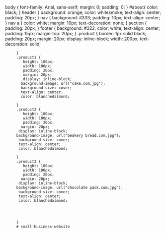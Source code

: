 body { 
        font-family: Arial, sans-serif;
         margin: 0;
          padding: 0; 
    }
    #about{
color: black;
    }
    header {
         background: orange; 
         color: whitesmoke;
          text-align: center;
           padding: 20px;
     }
    nav {
         background: #333; 
         padding: 10px; 
         text-align: center; 
        }
    nav a { 
        color: white; 
        margin: 10px; 
        text-decoration: none; 
    }
    section {
         padding: 20px; 
        }
    footer {
         background: #222; 
         color: white;
          text-align: center; 
          padding: 15px; 
          margin-top: 20px; 
        }
    .product {
         border: 1px solid black; 
         padding: 20px; 
         margin: 20px; 
         display: inline-block;
          width: 200px;
          text-decoration: solid;
          
          
         }
         .product1 {
            height: 100px;
            width: 100px;
            padding: 20px; 
            margin: 20px; 
            display: inline-block;
           background-image: url("cake.com.jpg");
           background-size: cover;
           text-align: center;
           color: blanchedalmond;

         }
         .product2 {
            height: 100px;
            width: 100px;
            padding: 20px; 
           margin: 20px; 
          display: inline-block;
         background-image: url("beakery bread.com.jpg");
          background-size: cover;
          text-align: center;
          color: blanchedalmond;

         }
         .product3 {
            height: 100px;
            width: 100px;
            padding: 20px; 
           margin: 20px; 
          display: inline-block;
         background-image: url("chocolate pack.com.jpg");
          background-size: cover;
          text-align: center;
          color: blanchedalmond;
          

        

         } 
         # small-business-website
